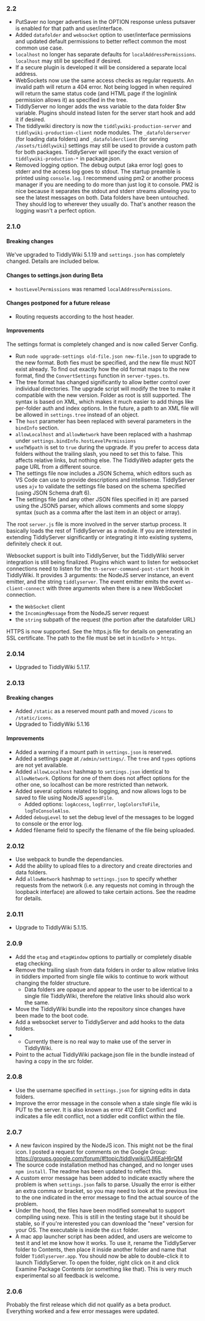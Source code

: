 ### 2.2

- PutSaver no longer advertises in the OPTION response unless putsaver is enabled for that path and user/interface.
- Added `datafolder` and `websocket` option to user/interface permissions and updated default permissions to better reflect common the most common use case.
- `localhost` no longer has separate defaults for `localAddressPermissions`. `localhost` may still be specified if desired.
- If a secure plugin is developed it will be considered a separate local address. 
- WebSockets now use the same access checks as regular requests. An invalid path will return a 404 error. Not being logged in when required will return the same status code (and HTML page if the loginlink permission allows it) as specified in the tree. 
- TiddlyServer no longer adds the wss variable to the data folder $tw variable. Plugins should instead listen for the server start hook and add it if desired.  
- The tiddlywiki directory is now the `tiddlywiki-production-server` and `tiddlywiki-production-client` node modules. The `_datafolderserver` (for loading data folders) and `_datafolderclient` (for serving `/assets/tiddlywiki`) settings may still be used to provide a custom path for both packages. TiddlyServer will specify the exact version of `tiddlywiki-production-*` in package.json.
- Removed logging option. The debug output (aka error log) goes to stderr and the access log goes to stdout. The startup preamble is printed using `console.log`. I recommend using pm2 or another process manager if you are needing to do more than just log it to console. PM2 is nice because it separates the stdout and stderr streams allowing you to see the latest messages on both. Data folders have been untouched. They should log to wherever they usually do. That's another reason the logging wasn't a perfect option. 

### 2.1.0

#### Breaking changes
We've upgraded to TiddlyWiki 5.1.19 and `settings.json` has completely changed. Details are included below.

#### Changes to settings.json during Beta
- `hostLevelPermissions` was renamed `localAddressPermissions`.

#### Changes postponed for a future release
- Routing requests according to the host header.

#### Improvements

The settings format is completely changed and is now called Server Config.
* Run `node upgrade-settings old-file.json new-file.json` to upgrade to the new format. Both fies must be specified, and the new file must NOT exist already. To find out exactly how the old format maps to the new format, find the `ConvertSettings` function in `server-types.ts`.
* The tree format has changed significantly to allow better control over individual directories. The upgrade script will modify the tree to make it compatible with the new version. Folder as root is still supported. The syntax is based on XML, which makes it much easier to add things like per-folder auth and index options. In the future, a path to an XML file will be allowed in `settings.tree` instead of an object.
* The `host` parameter has been replaced with several parameters in the `bindInfo` section.
* `allowLocalhost` and `allowNetwork` have been replaced with a hashmap under `settings.bindInfo.hostLevelPermissions`
* `useTW5path` is set to `true` during the upgrade. If you prefer to access data folders without the trailing slash, you need to set this to false. This affects relative links, but nothing else. The TiddlyWeb adapter gets the page URL from a different source.
* The settings file now includes a JSON Schema, which editors such as VS Code can use to provide descriptions and intellisense. TiddlyServer uses `ajv` to validate the settings file based on the schema specified (using JSON Schema draft 6).
* The settings file (and any other JSON files specified in it) are parsed using the JSON5 parser, which allows comments and some sloppy syntax (such as a comma after the last item in an object or array). 

The root `server.js` file is more involved in the server startup process. It basically loads the rest of TiddlyServer as a module. If you are interested in extending TiddlyServer significantly or integrating it into existing systems, definitely check it out. 

Websocket support is built into TiddlyServer, but the TiddlyWiki server integration is still being finalized. Plugins which want to listen for websocket connections need to listen for the `th-server-command-post-start` hook in TiddlyWiki. It provides 3 arguments: the NodeJS server instance, an event emitter, and the string `tiddlyserver`. The event emitter emits the event `ws-client-connect` with three arguments when there is a new WebSocket connection.
* the `WebSocket` client
* the `IncomingMessage` from the NodeJS server request 
* the `string` subpath of the request (the portion after the datafolder URL)

HTTPS is now supported. See the https.js file for details on generating an SSL certificate. The path to the file must be set in `bindInfo` > `https`.

### 2.0.14

* Upgraded to TiddlyWiki 5.1.17.

### 2.0.13

#### Breaking changes
* Added `/static` as a reserved mount path and moved `/icons` to `/static/icons`.
* Upgraded to TiddlyWiki 5.1.16

#### Improvements
* Added a warning if a mount path in `settings.json` is reserved.
* Added a settings page at `/admin/settings/`. The `tree` and `types` options are not yet available.
* Added `allowLocalhost` hashmap to `settings.json` identical to `allowNetwork`. Options for one of them does not affect options for the other one, so localhost can be more restricted than network. 
* Added several options related to logging, and now allows logs to be saved to file using NodeJS `appendFile`.
  * Added options: `logAccess`, `logError`, `logColorsToFile`, `logToConsoleAlso`.
* Added `debugLevel` to set the debug level of the messages to be logged to console or the error log.
* Added filename field to specify the filename of the file being uploaded.

### 2.0.12 

* Use webpack to bundle the dependancies.
* Add the ability to upload files to a directory and create directories and data folders.
* Add `allowNetwork` hashmap to `settings.json` to specify whether requests from the network (i.e. any requests
  not coming in through the loopback interface) are allowed to take certain actions. See the readme for details.

### 2.0.11
* Upgrade to TiddlyWiki 5.1.15.

### 2.0.9

* Add the `etag` and `etagWindow` options to partially or completely disable etag checking. 
* Remove the trailing slash from data folders in order to allow relative links in tiddlers imported from single file wikis to continue to work without changing the folder structure. 
  * Data folders are opaque and appear to the user to be identical to a single file TiddlyWiki, therefore the relative links should also work the same.
* Move the TiddlyWiki bundle into the repository since changes have been made to the boot code. 
* Add a websocket server to TiddlyServer and add hooks to the data folders.
* * Currently there is no real way to make use of the server in TiddlyWiki.
* Point to the actual TiddlyWiki package.json file in the bundle instead of having a copy in the src folder. 

### 2.0.8

* Use the username specified in `settings.json` for signing edits in data folders.
* Improve the error message in the console when a stale single file wiki is PUT to the server. It is also known as error 412 Edit Conflict and indicates a file edit conflict, not a tiddler edit conflict within the file. 

### 2.0.7

* A new favicon inspired by the NodeJS icon. This might not be the final icon. I posted a request for comments on the Google Group: https://groups.google.com/forum/#!topic/tiddlywiki/0Jl6EaH6rQM
* The source code installation method has changed, and no longer uses `npm install`. The readme has been updated to reflect this.
* A custom error message has been added to indicate exactly where the problem is when `settings.json` fails to parse. Usually the error is either an extra comma or bracket, so you may need to look at the previous line to the one indicated in the error message to find the actual source of the problem.
* Under the hood, the files have been modified somewhat to support compiling using nexe. This is still in the testing stage but it should be stable, so if you're interested you can download the "nexe" version for your OS. The executable is inside the `dist` folder.
* A mac app launcher script has been added, and users are welcome to test it and let me know how it works. To use it, rename the TiddlyServer folder to Contents, then place it inside another folder and name that folder `Tiddlyserver.app`. You should now be able to double-click it to launch TiddlyServer. To open the folder, right click on it and click Examine Package Contents (or something like that). This is very much experimental so all feedback is welcome.

### 2.0.6

Probably the first release which did not qualify as a beta product. Everything worked and a few error messages were updated. 